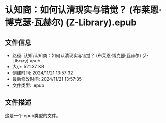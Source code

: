 ﻿# 认知商：如何认清现实与错觉？ (布莱恩·博克瑟·瓦赫尔) (Z-Library).epub

## 文件信息
- 路径: 认知\认知商：如何认清现实与错觉？ (布莱恩·博克瑟·瓦赫尔) (Z-Library).epub
- 大小: 521.37 KB
- 创建时间: 2024/11/21 13:57:32
- 最后修改时间: 2024/11/21 13:57:35
- 文件类型: .epub

## 文件描述
这是一个.epub类型的文件。

